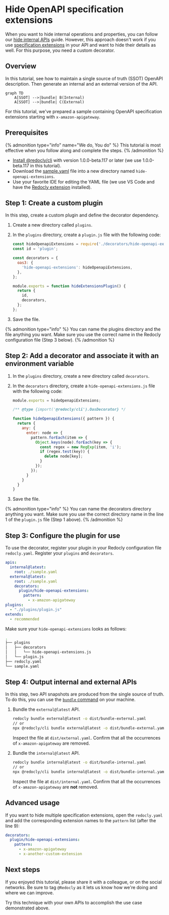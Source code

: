 # Hide OpenAPI specification extensions

When you want to hide internal operations and properties, you can follow our [hide internal APIs](./hide-apis.md) guide.
However, this approach doesn't work if you use [specification extensions](https://redocly.com/docs/openapi-visual-reference/specification-extensions/)
in your API and want to hide their details as well. For this purpose, you need a custom decorator.

## Overview

In this tutorial, see how to maintain a single source of truth (SSOT) OpenAPI description.
Then generate an internal and an external version of the API.

```mermaid
graph TD
    A[SSOT] -->|bundle| B(Internal)
    A[SSOT] -->|bundle| C(External)
```

For this tutorial, we've prepared a sample containing OpenAPI specification extensions starting with `x-amazon-apigateway`.

## Prerequisites

{% admonition type="info" name="We do, You do" %}
This tutorial is most effective when you follow along and complete the steps.
{% /admonition %}

- [Install @redocly/cli](../installation.md) with version 1.0.0-beta.117 or later (we use 1.0.0-beta.117 in this tutorial).
- Download the [sample.yaml](https://gist.github.com/bandantonio/e1331ba5afd24485de5e6229c91d25ed) file into a new directory named `hide-openapi-extensions`.
- Use your favorite IDE for editing the YAML file (we use VS Code and have the [Redocly extension](https://redocly.com/docs/redocly-openapi/) installed).

## Step 1: Create a custom plugin

In this step, create a custom plugin and define the decorator dependency.

1. Create a new directory called `plugins`.
1. In the `plugins` directory, create a `plugin.js` file with the following code:

   ```js
   const hideOpenapiExtensions = require('./decorators/hide-openapi-extensions');
   const id = 'plugin';

   const decorators = {
     oas3: {
       'hide-openapi-extensions': hideOpenapiExtensions,
     },
   };

   module.exports = function hideExtensionsPlugin() {
     return {
       id,
       decorators,
     };
   };
   ```

1. Save the file.

{% admonition type="info" %}
You can name the plugins directory and the file anything you want. Make sure you use the correct name in the Redocly configuration file (Step 3 below).
{% /admonition %}

## Step 2: Add a decorator and associate it with an environment variable

1. In the `plugins` directory, create a new directory called `decorators`.
1. In the `decorators` directory, create a `hide-openapi-extensions.js` file with the following code:

   ```js
   module.exports = hideOpenapiExtensions;

   /** @type {import('@redocly/cli').OasDecorator} */

   function hideOpenapiExtensions({ pattern }) {
     return {
       any: {
         enter: node => {
           pattern.forEach(item => {
             Object.keys(node).forEach(key => {
               const regex = new RegExp(item, 'i');
               if (regex.test(key)) {
                 delete node[key];
               }
             });
           });
         }
       }
     }
   }
   ```

1. Save the file.

{% admonition type="info" %}
You can name the decorators directory anything you want. Make sure you use the correct directory name in the line 1 of the `plugin.js` file (Step 1 above).
{% /admonition %}

## Step 3: Configure the plugin for use

To use the decorator, register your plugin in your Redocly configuration file `redocly.yaml`. Register your `plugins` and `decorators`.

```yaml
apis:
  internal@latest:
    root: ./sample.yaml
  external@latest:
    root: ./sample.yaml
    decorators:
      plugin/hide-openapi-extensions:
        pattern:
          - x-amazon-apigateway
plugins:
  - "./plugins/plugin.js"
extends:
  - recommended
```

Make sure your `hide-openapi-extensions` looks as follows:

```bash
.
├── plugins
│   ├── decorators
│   │   └── hide-openapi-extensions.js
│   └── plugin.js
├── redocly.yaml
└── sample.yaml
```

## Step 4: Output internal and external APIs

In this step, two API snapshots are produced from the single source of truth. To do this, you can use the [`bundle` command](../commands/bundle.md) on your machine.

1. Bundle the `external@latest` API.

   ```bash
   redocly bundle external@latest -o dist/bundle-external.yaml
   // or
   npx @redocly/cli bundle external@latest -o dist/bundle-external.yaml
   ```

   Inspect the file at `dist/external.yaml`.
   Confirm that all the occurrences of `x-amazon-apigateway` are removed.

1. Bundle the `internal@latest` API.

   ```bash
   redocly bundle internal@latest -o dist/bundle-internal.yaml
   // or
   npx @redocly/cli bundle internal@latest -o dist/bundle-internal.yaml
   ```

   Inspect the file at `dist/internal.yaml`.
   Confirm that all the occurrences of `x-amazon-apigateway` are **not** removed.

## Advanced usage

If you want to hide multiple specification extensions, open the `redocly.yaml` and add the corresponding extension names
to the `pattern` list (after the line 9):

```yaml
decorators:
  plugin/hide-openapi-extensions:
    pattern:
      - x-amazon-apigateway
      - x-another-custom-extension
```

## Next steps

If you enjoyed this tutorial, please share it with a colleague, or on the social networks.
Be sure to tag `@Redocly` as it lets us know how we're doing and where we can improve.

Try this technique with your own APIs to accomplish the use case demonstrated above.
